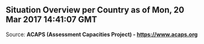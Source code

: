 ## Situation Overview per Country as of Mon, 20 Mar 2017 14:41:07 GMT

Source: **ACAPS (Assessment Capacities Project) - https://www.acaps.org**